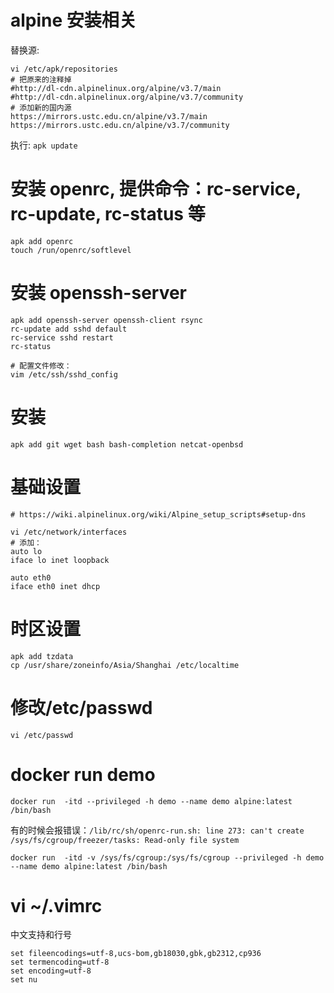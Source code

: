 # alpine 安装相关

替换源:

```
vi /etc/apk/repositories
# 把原来的注释掉
#http://dl-cdn.alpinelinux.org/alpine/v3.7/main
#http://dl-cdn.alpinelinux.org/alpine/v3.7/community
# 添加新的国内源
https://mirrors.ustc.edu.cn/alpine/v3.7/main
https://mirrors.ustc.edu.cn/alpine/v3.7/community
```

执行: `apk update`

# 安装 openrc, 提供命令：rc-service, rc-update, rc-status 等

```
apk add openrc
touch /run/openrc/softlevel
```

# 安装 openssh-server

```
apk add openssh-server openssh-client rsync
rc-update add sshd default
rc-service sshd restart
rc-status

# 配置文件修改：
vim /etc/ssh/sshd_config
```

# 安装

```
apk add git wget bash bash-completion netcat-openbsd
```

# 基础设置

```
# https://wiki.alpinelinux.org/wiki/Alpine_setup_scripts#setup-dns

vi /etc/network/interfaces
# 添加：
auto lo
iface lo inet loopback

auto eth0
iface eth0 inet dhcp
```

# 时区设置

```
apk add tzdata
cp /usr/share/zoneinfo/Asia/Shanghai /etc/localtime
```

# 修改/etc/passwd

```
vi /etc/passwd
```

# docker run demo

```
docker run  -itd --privileged -h demo --name demo alpine:latest /bin/bash
```

有的时候会报错误：`/lib/rc/sh/openrc-run.sh: line 273: can't create /sys/fs/cgroup/freezer/tasks: Read-only file system`

```
docker run  -itd -v /sys/fs/cgroup:/sys/fs/cgroup --privileged -h demo --name demo alpine:latest /bin/bash
```

# vi ~/.vimrc

中文支持和行号

```
set fileencodings=utf-8,ucs-bom,gb18030,gbk,gb2312,cp936
set termencoding=utf-8
set encoding=utf-8
set nu
```
